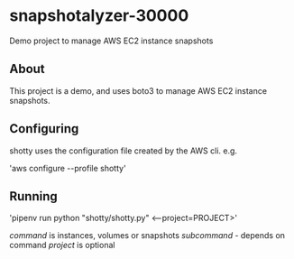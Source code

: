 # snapshotalyzer-30000

Demo project to manage AWS EC2 instance snapshots

## About

This project is a demo, and uses boto3 to manage AWS EC2 instance snapshots.

## Configuring

shotty uses the configuration file created by the AWS cli. e.g.

'aws configure --profile shotty'

## Running

'pipenv run python "shotty/shotty.py" <command> <subcommand> <--project=PROJECT>'

*command* is instances, volumes or snapshots
*subcommand* - depends on command
*project* is optional

